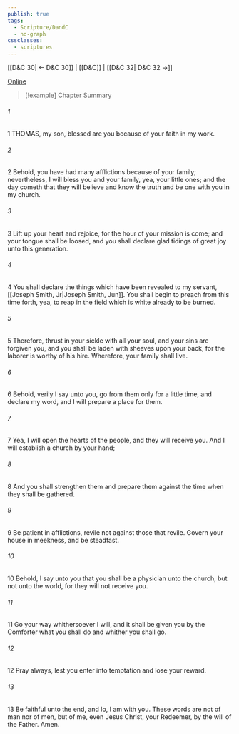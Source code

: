 ```yaml
---
publish: true
tags:
  - Scripture/DandC
  - no-graph
cssclasses:
  - scriptures
---
```

[[D&C 30| ← D&C 30]] | [[D&C]] | [[D&C 32| D&C 32 →]]

[Online](https://churchofjesuschrist.org/study/scriptures/dc-testament/dc/31?lang=eng)

>[!example] Chapter Summary
>
###### 1
1 THOMAS, my son, blessed are you because of your faith in my work.
###### 2
2 Behold, you have had many afflictions because of your family; nevertheless, I will bless you and your family, yea, your little ones; and the day cometh that they will believe and know the truth and be one with you in my church.
###### 3
3 Lift up your heart and rejoice, for the hour of your mission is come; and your tongue shall be loosed, and you shall declare glad tidings of great joy unto this generation.
###### 4
4 You shall declare the things which have been revealed to my servant, [[Joseph Smith, Jr|Joseph Smith, Jun]]. You shall begin to preach from this time forth, yea, to reap in the field which is white already to be burned.
###### 5
5 Therefore, thrust in your sickle with all your soul, and your sins are forgiven you, and you shall be laden with sheaves upon your back, for the laborer is worthy of his hire. Wherefore, your family shall live.
###### 6
6 Behold, verily I say unto you, go from them only for a little time, and declare my word, and I will prepare a place for them.
###### 7
7 Yea, I will open the hearts of the people, and they will receive you. And I will establish a church by your hand;
###### 8
8 And you shall strengthen them and prepare them against the time when they shall be gathered.
###### 9
9 Be patient in afflictions, revile not against those that revile. Govern your house in meekness, and be steadfast.
###### 10
10 Behold, I say unto you that you shall be a physician unto the church, but not unto the world, for they will not receive you.
###### 11
11 Go your way whithersoever I will, and it shall be given you by the Comforter what you shall do and whither you shall go.
###### 12
12 Pray always, lest you enter into temptation and lose your reward.
###### 13
13 Be faithful unto the end, and lo, I am with you. These words are not of man nor of men, but of me, even Jesus Christ, your Redeemer, by the will of the Father. Amen.




